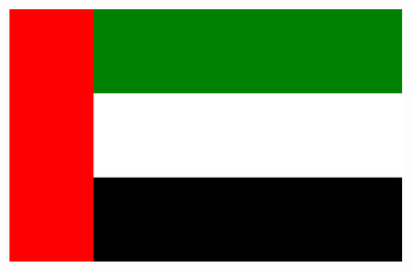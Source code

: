 <!DOCTYPE html>
<html>
<head>
	<title>Bandera Emiratos</title>
</head>
<body>
<div style="height: 450px; width: 150px; background-color: red; float: left;"></div>
<div style="height: 150px; width: 700px; background-color: green;"></div>
<div style="height: 150px; width: 700px; background-color: white;"></div>
<div style="height: 150px; width: 700px; background-color: black;"></div>
</body>
</html>